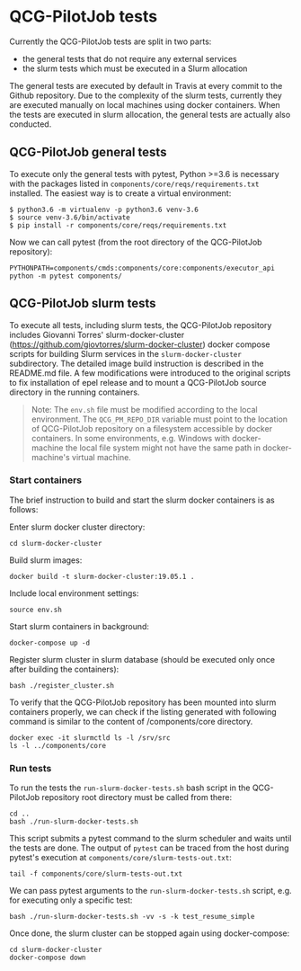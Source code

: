 # QCG-PilotJob tests

Currently the QCG-PilotJob tests are split in two parts:

* the general tests that do not require any external services
* the slurm tests which must be executed in a Slurm allocation

The general tests are executed by default in Travis at every commit to the Github repository. Due to the complexity of the slurm tests, currently they are executed manually on local machines using docker containers. When the tests are executed in slurm allocation, the general tests are actually also conducted.

## QCG-PilotJob general tests

To execute only the general tests with pytest, Python >=3.6 is necessary with the packages listed in `components/core/reqs/requirements.txt` installed. The easiest way is to create a virtual environment:

```console
$ python3.6 -m virtualenv -p python3.6 venv-3.6
$ source venv-3.6/bin/activate
$ pip install -r components/core/reqs/requirements.txt
```

Now we can call pytest (from the root directory of the QCG-PilotJob repository):

```console
PYTHONPATH=components/cmds:components/core:components/executor_api python -m pytest components/
```

## QCG-PilotJob slurm tests

To execute all tests, including slurm tests, the QCG-PilotJob repository includes Giovanni Torres' slurm-docker-cluster (https://github.com/giovtorres/slurm-docker-cluster) docker compose scripts for building Slurm services in the `slurm-docker-cluster` subdirectory. The detailed image build instruction is described in the README.md file. A few modifications were introduced to the original scripts to fix installation of epel release and to mount a QCG-PilotJob source directory in the running containers.

> Note: The `env.sh` file must be modified according to the local environment. The
> `QCG_PM_REPO_DIR` variable must point to the location of QCG-PilotJob repository
> on a filesystem accessible by docker containers. In some environments, e.g.
> Windows with docker-machine the local file system might not have the same
> path in docker-machine's virtual machine.

### Start containers

The brief instruction to build and start the slurm docker containers is as follows:

Enter slurm docker cluster directory:

```console
cd slurm-docker-cluster
```

Build slurm images:

```console
docker build -t slurm-docker-cluster:19.05.1 .
```

Include local environment settings:

```console
source env.sh
```

Start slurm containers in background:

```console
docker-compose up -d
```

Register slurm cluster in slurm database (should be executed only once after building the containers):

```console
bash ./register_cluster.sh
```

To verify that the QCG-PilotJob repository has been mounted into slurm containers properly, we can check if the listing generated with following command is similar to the content of /components/core directory.

```console
docker exec -it slurmctld ls -l /srv/src
ls -l ../components/core
```

### Run tests

To run the tests the `run-slurm-docker-tests.sh` bash script in the QCG-PilotJob repository root directory must be called from there:

```console
cd ..
bash ./run-slurm-docker-tests.sh
```

This script submits a pytest command to the slurm scheduler and waits until the tests are done. The output of `pytest` can be traced from the host during pytest's execution at `components/core/slurm-tests-out.txt`:

```console
tail -f components/core/slurm-tests-out.txt
```

We can pass pytest arguments to the `run-slurm-docker-tests.sh` script, e.g. for executing only a specific test:

```console
bash ./run-slurm-docker-tests.sh -vv -s -k test_resume_simple
```

Once done, the slurm cluster can be stopped again using docker-compose:

```console
cd slurm-docker-cluster
docker-compose down
```

